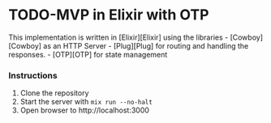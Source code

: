 # TODO-MVP in Elixir with OTP

This implementation is written in [Elixir][Elixir] using the libraries
    - [Cowboy][Cowboy] as an HTTP Server
    - [Plug][Plug] for routing and handling the responses.
    - [OTP][OTP] for state management
    
### Instructions
1. Clone the repository
2. Start the server with `mix run --no-halt`
3. Open browser to http://localhost:3000


